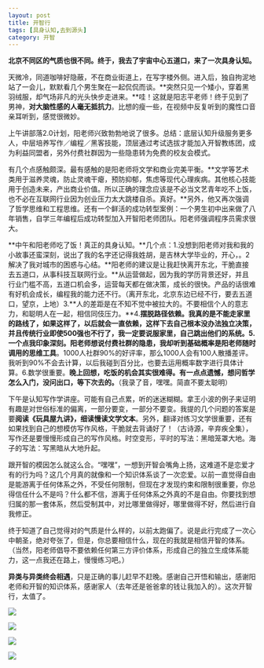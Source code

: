 ```yaml
---
layout: post
title: 开智行
tags: [具身认知,去到源头] 
category: 开智
---
```

**北京不同区的气质也很不同。终于，我去了宇宙中心五道口，来了一次具身认知。**

天微冷，同道咖啡好隐蔽，不在商业街道上，在写字楼外侧。进入后，独自拘泥地站了一会儿，默默看几个男生聚在一起侃侃而谈。**突然只见一个矮小，穿着黑羽绒服，却气场非凡的光头快步走进来。**哇！这就是阳志平老师！终于见到了男神，**对大脑性感的人毫无抵抗力**。比想的瘦一些，在视频中反复听到的魔性口音亲耳听到，感觉很微妙。

上午讲部落2.0计划，阳老师兴致勃勃地说了很多。总结：底层认知升级服务更多人，中层培养写作／编程／黑客技能，顶层通过考试选拔才能加入开智教练团，成为利益同盟者，另外付费社群因为一些隐患转为免费的校友会模式。

有几个点感触颇深。最有感触的是阳老师将文学和商业完美平衡。**文学等艺术类用于滋养灵魂，防止灵魂干瘪，预防抑郁，焦虑等现代心理疾病。其他核心技能用于创造未来，产出商业价值。所以正确的理念应该是不必当文艺青年吃不上饭，也不必在互联网行业因为创业压力太大跳楼自杀。真好。**另外，他又再次强调了哲学思维和工程思维。还有一个鲜活的成功转型案例：一个男生初中出来做了八年销售，自学三年编程后成功转型加入开智阳老师团队。阳老师强调程序员需求很大。

**中午和阳老师吃了饭！真正的具身认知。**几个点：1.没想到阳老师对我和我的小故事还蛮深刻，说出了我的名字还记得我姓胡，是吉林大学毕业的，开心，。2 解决了我对城市的困惑与心结。**阳老师的建议是让我赶快离开东北，干脆直接去五道口，从事科技互联网行业。**从运营做起，因为我的学历背景还好，并且行业门槛不高，五道口机会多，运营每天都在做决策，成长的很快。产品的话很难有好机会成长，编程我的能力还不行。（离开东北，北京东边已经不行，要去五道口，望京，上地）3.**人的差距是在不知不觉中被拉大的。不要相信个人的意志力，和聪明人在一起，相信同伎压力。**4.**摆脱路径依赖。我真的是不能走家里的路线了，如果这样了，以后就会一直依赖，这样下去自己根本没办法独立决策，并且传统行业即使500强也不行了，我一定要说服家里，自己跳出他们的系统。**5.一个点我印象深刻。阳老师想说付费社群的隐患，我却听到**基础概率是阳老师随时调用的思维工具**。1000人社群90%的好评率，那么1000人会有100人散播差评。我听到90%不会去计算，以后我碰到百分比，也要去运用概率数字进行具体计算。6.数学很重要。**晚上回想，吃饭的机会其实很难得。有一点点遗憾，想问哲学怎么入门，没问出口，等下次去的。**（我录了音，嘿嘿。简直不要太聪明）

下午是认知写作学讲座。可能有自己点累，听的迷迷糊糊。拿王小波的例子来证明有趣是对世俗标准的偏离，一部分要变，一部分不要变。我提的几个问题的答案是要**阅读《玩具屋九讲》，细读慢读文学文本**。另外，翻译对练习文学很重要，还有如果找到自己的想模仿写作风格，干脆就去背诵好了！（古诗源，辛弃疾全集），写作还是要慢慢形成自己的写作风格。时空变形，平时的写法：黑暗笼罩大地。海子的写法：写黑暗从大地升起。

跟开智的模因怎么就这么合。“嘿嘿”，一想到开智会嘴角上扬，这难道不是恋爱才有的行为吗？这几个月真的就像和一个知识体系谈了一次恋爱。以前一直觉得自由是能游离于任何体系之外，不受任何限制，但现在才发现约束和限制很重要，你总得信任什么不是吗？什么都不信，游离于任何体系之外真的不是自由。你要找到想归属的那一套体系，然后受制其中，对比哪里做得好，哪里做得不好，然后进行自我修正。

终于知道了自己觉得对的气质是什么样的，以前太跑偏了。说是此行完成了一次心中朝圣，绝对夸张了，但是，你总要相信什么，现在的我就是相信开智的体系。（当然，阳老师倡导不要依赖任何第三方评价体系，形成自己的独立生成体系能力，这一点我还在路上，慢慢练习吧。）

**异类与异类终会相遇**，只是正确的事儿赶早不赶晚。感谢自己开悟和输出，感谢阳老师和开智的知识体系，感谢家人（去年还是爸爸拿的钱让我加入的）。这次开智行，太值了。

![](<https:/github.com/BleuHu/BleuHu.github.io/blob/master/_posts/FullSizeRender%204.jpg?raw=true/FullSizeRender 4.jpg>)

![](https:/github.com/BleuHu/BleuHu.github.io/blob/master/_posts/IMG_3223.JPG?raw=true/IMG_3223.JPG)

![](https:/github.com/BleuHu/BleuHu.github.io/blob/master/_posts/IMG_3226.JPG?raw=true/IMG_3226.JPG)

![](https:/github.com/BleuHu/BleuHu.github.io/blob/master/_posts/IMG_3249.JPG?raw=true/IMG_3249.JPG)

